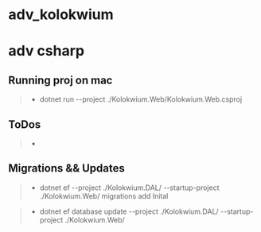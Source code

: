 # adv_kolokwium

# adv csharp

## Running proj on mac

> - dotnet run --project ./Kolokwium.Web/Kolokwium.Web.csproj

## ToDos

> -

## Migrations && Updates

> - dotnet ef --project ./Kolokwium.DAL/ --startup-project ./Kolokwium.Web/ migrations add Inital

> - dotnet ef database update --project ./Kolokwium.DAL/ --startup-project ./Kolokwium.Web/
